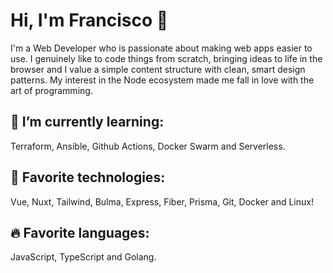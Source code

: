 # Hi, I'm Francisco 👋

I'm a Web Developer who is passionate about making web apps easier to use. I genuinely like to code things from scratch, bringing ideas to life in the browser and I value a simple content structure with clean, smart design patterns. My interest in the Node ecosystem made me fall in love with the art of programming.


## 🔭 I’m currently learning:

Terraform, Ansible, Github Actions, Docker Swarm and Serverless.

## 🎃 Favorite technologies:

Vue, Nuxt, Tailwind, Bulma, Express, Fiber, Prisma, Git, Docker and Linux!

## 🔥 Favorite languages:

JavaScript, TypeScript and Golang.
